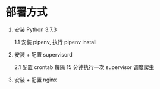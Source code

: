 

# 部署方式

1. 安装 Python 3.7.3

    1.1 安装 pipenv, 执行 pipenv install

2. 安装 + 配置 supervisord

    2.1 配置 crontab 每隔 15 分钟执行一次 supervisor 调度爬虫

3. 安装 + 配置 nginx

